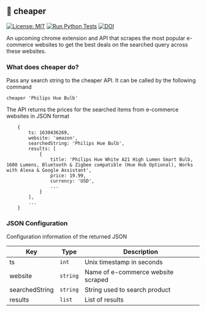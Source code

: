 ## :money_with_wings: cheaper

[![License: MIT](https://img.shields.io/badge/License-MIT-yellow.svg)](https://opensource.org/licenses/MIT) [![Run Python Tests](https://github.com/rahil1304/cheaper/actions/workflows/python-app.yml/badge.svg?branch=main)](https://github.com/rahil1304/cheaper/actions/workflows/python-app.yml) [![DOI](https://zenodo.org/badge/400871267.svg)](https://zenodo.org/badge/latestdoi/400871267)


An upcoming chrome extension and API that scrapes the most popular e-commerce websites to get the best deals on the searched query across these websites.

### What does cheaper do?
Pass any search string to the cheaper API. It can be called by the following command
<pre><code>cheaper 'Philips Hue Bulb'</code></pre>

The API returns the prices for the searched items from e-commerce websites in JSON format

```
    {
        ts: 1630436269,
        website: 'amazon',
        searchedString: 'Philips Hue Bulb',
        results: [
            {
                title: 'Philips Hue White A21 High Lumen Smart Bulb, 1600 Lumens, Bluetooth & Zigbee compatible (Hue Hub Optional), Works with Alexa & Google Assistant',
                price: 19.99,
                currency: 'USD',
                ...
            }
        ],
        ...
    }
```

### JSON Configuration
Configuration information of the returned JSON

| Key     | Type         | Description                        |
|---------|--------------|------------------------------------|
| ts      | ```int```    | Unix timestamp in seconds          |
| website | ```string``` | Name of e-commerce website scraped |
| searchedString | ```string``` | String used to search product |
| results | ```list``` | List of results  |

